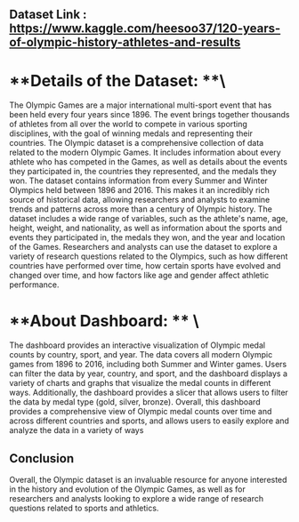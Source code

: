 ## **Dataset Link :** https://www.kaggle.com/heesoo37/120-years-of-olympic-history-athletes-and-results


# **Details of the Dataset: **\
The Olympic Games are a major international multi-sport event that has been held every four years since 1896. The event brings together thousands of athletes from all over the world to compete in various sporting disciplines, with the goal of winning medals and representing their countries.
The Olympic dataset is a comprehensive collection of data related to the modern Olympic Games. It includes information about every athlete who has competed in the Games, as well as details about the events they participated in, the countries they represented, and the medals they won.
The dataset contains information from every Summer and Winter Olympics held between 1896 and 2016. This makes it an incredibly rich source of historical data, allowing researchers and analysts to examine trends and patterns across more than a century of Olympic history.
The dataset includes a wide range of variables, such as the athlete's name, age, height, weight, and nationality, as well as information about the sports and events they participated in, the medals they won, and the year and location of the Games.
Researchers and analysts can use the dataset to explore a variety of research questions related to the Olympics, such as how different countries have performed over time, how certain sports have evolved and changed over time, and how factors like age and gender affect athletic performance.


# **About Dashboard: ** \
The dashboard provides an interactive visualization of Olympic medal counts by country, sport, and year. The data covers all modern Olympic games from 1896 to 2016, including both Summer and Winter games. Users can filter the data by year, country, and sport, and the dashboard displays a variety of charts and graphs that visualize the medal counts in different ways. Additionally, the dashboard provides a slicer that allows users to filter the data by medal type (gold, silver, bronze). Overall, this dashboard provides a comprehensive view of Olympic medal counts over time and across different countries and sports, and allows users to easily explore and analyze the data in a variety of ways


## **Conclusion**
Overall, the Olympic dataset is an invaluable resource for anyone interested in the history and evolution of the Olympic Games, as well as for researchers and analysts looking to explore a wide range of research questions related to sports and athletics.
